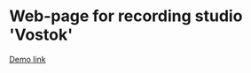# Web-page for recording studio 'Vostok'
[Demo link](http://maplemap.github.io/vostok-record-page/)
